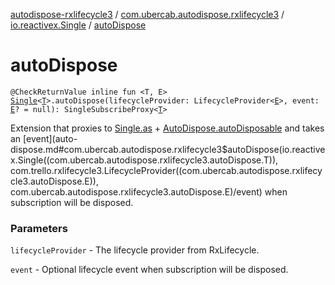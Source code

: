 [autodispose-rxlifecycle3](../../index.md) / [com.ubercab.autodispose.rxlifecycle3](../index.md) / [io.reactivex.Single](index.md) / [autoDispose](./auto-dispose.md)

# autoDispose

`@CheckReturnValue inline fun <T, E> `[`Single`](http://reactivex.io/RxJava/2.x/javadoc/io/reactivex/Single.html)`<`[`T`](auto-dispose.md#T)`>.autoDispose(lifecycleProvider: LifecycleProvider<`[`E`](auto-dispose.md#E)`>, event: `[`E`](auto-dispose.md#E)`? = null): SingleSubscribeProxy<`[`T`](auto-dispose.md#T)`>`

Extension that proxies to [Single.as](http://reactivex.io/RxJava/2.x/javadoc/io/reactivex/Single.html) + [AutoDispose.autoDisposable](#) and takes an [event](auto-dispose.md#com.ubercab.autodispose.rxlifecycle3$autoDispose(io.reactivex.Single((com.ubercab.autodispose.rxlifecycle3.autoDispose.T)), com.trello.rxlifecycle3.LifecycleProvider((com.ubercab.autodispose.rxlifecycle3.autoDispose.E)), com.ubercab.autodispose.rxlifecycle3.autoDispose.E)/event) when
subscription will be disposed.

### Parameters

`lifecycleProvider` - The lifecycle provider from RxLifecycle.

`event` - Optional lifecycle event when subscription will be disposed.